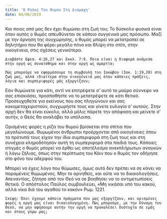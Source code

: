 ```yaml
---
title: 'Ο Ρολος Του Θυμου Στη Διαμαχη'
date: 04/06/2019
---
```


Και ποιος από μας δεν έχει θυμώσει στη ζωή του; Το δύσκολο φυσικά είναι όταν αυτός ο θυμός απευθύνεται σε κάποιο συγγενικό μας πρόσωπο. Μαζί με την άρνηση της συγχώρησης, ο θυμός μπορεί να μετατραπεί σε δηλητήριο που θα φέρει μεγάλο πόνο και θλίψη στο σπίτι, στην οικογένεια, στις σχέσεις γενικότερα.

`Διαβάστε Εφεσ. 4:26,27 και Εκκλ. 7:9. Ποια είναι η διαφορά ανάμεσα στην οργή ως συναίσθημα και στην οργή ως αμαρτία;`

`Πώς μπορούμε να εφαρμόσουμε τη συμβουλή του Ιακώβου (Ιακ. 1:19,20) στη ζωή μας, αλλά ιδιαίτερα στην οικογένειά μας όταν κάποιες πράξεις, λόγια και συμπεριφορές μάς εξοργίζουν;`

Εάν θυμώνετε για κάτι, αντί να επιτρέψετε σ’ αυτό το μαύρο σύννεφο να σας επισκιάσει, προσπαθήστε να το μετατρέψετε σε κάτι θετικό. Προσευχηθείτε για εκείνους που σας πληγώνουν και σας κακομεταχειριστούν, συγχωρήστε τους και γίνετε ευλογία σ’ αυτούς. Στην αρχή δεν θα είναι εύκολο, αλλά μόλις πάρετε την απόφαση και μείνετε σ’ αυτήν, ο Θεός θα αναλάβει τα υπόλοιπα. 

Ορισμένες φορές η ρίζα του θυμού βρίσκεται στα σπίτια που μεγαλώνουμε. Θυμωμένοι άνθρωποι προέρχονται από οικογένειες όπου τα πρότυπά τους είχαν την ίδια συμπεριφορά στη ζωή τους και στη συνέχεια κληροδότησαν αυτή τη συμπεριφορά στα παιδιά τους. Κάποιες στιγμές ο θυμός μπορεί να έρθει ως αποτέλεσμα ανεκπλήρωτων αναγκών ή λόγω ζήλιας, όπως στην περίπτωση του Κάιν που ο θυμός τον οδήγησε στο φόνο του αδερφού του. 

Μπορεί να έχεις λόγο που θύμωσες, όμως αυτό δεν πρέπει να σε κάνει να παραμένεις θυμωμένος. Μην το αρνηθείς, και ούτε να το δικαιολογήσεις. Απεναντίας, ζήτησε από τον Θεό να σε βοηθήσει να το αντιμετωπίσεις θετικά. Ο απόστολος Παύλος συμβουλεύει, «Μη νικάσαι υπό του κακού, αλλά νίκα διά του αγαθού το κακόν» Ρωμ. 1221.

`Σκεψη: Όλοι έχουμε κάποια πράγματα που μας εξοργίζουν, και ορισμένες φορές η οργή μας είναι δικαιολογημένη. Πώς μπορούμε, με την δύναμη του Θεού, να μην αφήσουμε αυτήν την οργή να προκαλέσει δυστυχία σε εμάς και στους γύρω μας;`